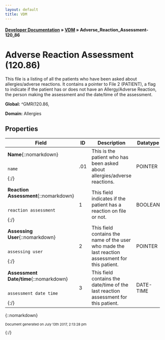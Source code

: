```yaml
---
layout: default
title: VDM
---
```


#### [Developer Documentation](../index) &#187; [VDM](TableOfContents) &#187; Adverse_Reaction_Assessment-120_86<br/>
<a name="top"></a>
# Adverse Reaction Assessment (120.86)
This file is a listing of all the patients who have been asked about allergies/adverse reactions. It contains a pointer to File 2 (PATIENT), a flag to indicate if the patient has or does not have an Allergy/Adverse Reaction, the person making the assessment and the date/time of the assessment.

**Global:** ^GMR(120.86,

**Domain:** Allergies

## Properties

Field | ID | Description | Datatype | Attributes | Range
--- | --- | --- | --- | --- | ---
**Name**{::nomarkdown}<pre><code>  name</code></pre>{:/} | .01 | This is the patient who has been asked about allergies/adverse reactions. | POINTER | INDEXED<br/>REQUIRED | [Patient-2](Patient-2)
**Reaction Assessment**{::nomarkdown}<pre><code>  reaction_assessment</code></pre>{:/} | 1 | This field indicates if the patient has a reaction on file or not. | BOOLEAN |  | {::nomarkdown}false: <em><strong>0</strong></em><br/>true: <em><strong>1</strong></em>{:/}
**Assessing User**{::nomarkdown}<pre><code>  assessing_user</code></pre>{:/} | 2 | This field contains the name of the user who made the last reaction<br/>assessment for this patient. | POINTER |  | [New_Person-200](New_Person-200)
**Assessment Date/time**{::nomarkdown}<pre><code>  assessment_date_time</code></pre>{:/} | 3 | This field contains the date/time of the last reaction assessment for<br/>this patient. | DATE-TIME |  | 



{::nomarkdown} <br/><p style="font-size: 11px">Document generated on July 13th 2017, 2:13:28 pm</p>{:/}